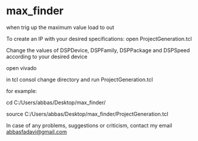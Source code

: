 # max_finder
when trig up the maximum value load to out

To create an IP with your desired specifications: open ProjectGeneration.tcl

Change the values of DSPDevice, DSPFamily, DSPPackage and DSPSpeed according to your desired device

open vivado

in tcl consol change directory and run ProjectGeneration.tcl

for example:

cd C:/Users/abbas/Desktop/max_finder/

source C:/Users/abbas/Desktop/max_finder/ProjectGeneration.tcl

In case of any problems, suggestions or criticism, contact my email abbasfadavi@gmail.com
